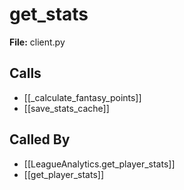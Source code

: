 # get_stats

**File:** client.py

## Calls

- [[_calculate_fantasy_points]]
- [[save_stats_cache]]

## Called By

- [[LeagueAnalytics.get_player_stats]]
- [[get_player_stats]]

